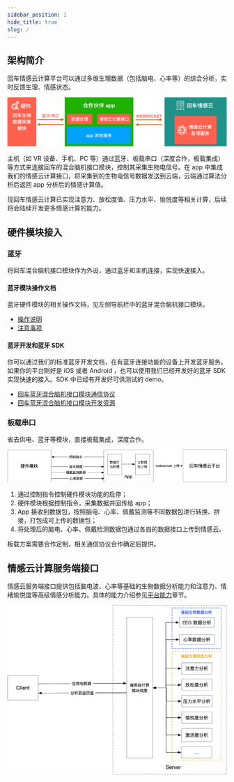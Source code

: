 ```yaml
---
sidebar_position: 1
hide_title: true
slug: /
---
```


## 架构简介

回车情感云计算平台可以通过多维生理数据（包括脑电、心率等）的综合分析，实时反馈生理、情感状态。

![情感云计算架构](media/情感云计算架构.png)

主机（如 VR 设备、手机、PC 等）通过蓝牙、板载串口（深度合作，板载集成）等方式来连接回车的混合脑机接口模块，控制其采集生物电信号。在 app 中集成我们的情感云计算接口，将采集到的生物电信号数据发送到云端，云端通过算法分析后返回 app 分析后的情感计算值。

现回车情感云计算已实现注意力、放松度值、压力水平、愉悦度等相关计算，后续将会陆续开发更多情感计算的能力。

## 硬件模块接入

### 蓝牙

将回车混合脑机接口模块作为外设，通过蓝牙和主机连接，实现快速接入。

#### 蓝牙模块操作文档

蓝牙硬件模块的相关操作文档，见左侧导航栏中的蓝牙混合脑机接口模块。

* [操作说明](./📲蓝牙混合脑机接口模块/回车蓝牙混合脑机接口模块操作说明)
* [注意事项](./📲蓝牙混合脑机接口模块/回车蓝牙混合脑机接口模块使用注意事项)

#### 蓝牙开发和蓝牙 SDK

你可以通过我们的标准蓝牙开发文档，在有蓝牙连接功能的设备上开发蓝牙服务。如果你的平台刚好是 iOS 或者 Android ，也可以使用我们已经开发好的蓝牙 SDK 实现快速的接入。SDK 中已经有开发好可供测试的 demo。

* [回车蓝牙混合脑机接口模块通信协议](https://entertech.feishu.cn/docs/doccnlmMLpxwY25gJQyiFQmBeRd)
* [回车蓝牙混合脑机接口模块开发资源](./tools)

### 板载串口

省去供电、蓝牙等模块，直接板载集成，深度合作。

![板载串口通信架构](media/板载串口通信架构.png)

1. 通过控制指令控制硬件模块功能的启停；
2. 硬件模块根据控制指令，采集数据并回传给 app；
3. App 接收到数据包，按照脑电、心率、佩戴监测等不同数据包进行转换、拼接，打包成可上传的数据包；
4. 将处理后的脑电、心率、佩戴检测数据包通过各自的数据接口上传到情感云。

板载方案需要合作定制，相关通信协议合作确定后提供。

## 情感云计算服务端接口

情感云服务端接口提供包括脑电波、心率等基础的生物数据分析能力和注意力、情绪愉悦度等高级情感分析能力。具体的能力介绍参见[平台能力](./capacity)章节。

![回车情感云服务概要](media/情感云接口.png)
